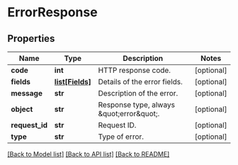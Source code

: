 # ErrorResponse

## Properties
Name | Type | Description | Notes
------------ | ------------- | ------------- | -------------
**code** | **int** | HTTP response code. | [optional] 
**fields** | [**list[Fields]**](Fields.md) | Details of the error fields. | [optional] 
**message** | **str** | Description of the error. | [optional] 
**object** | **str** | Response type, always \&quot;error\&quot;. | [optional] 
**request_id** | **str** | Request ID. | [optional] 
**type** | **str** | Type of error. | [optional] 

[[Back to Model list]](../README.md#documentation-for-models) [[Back to API list]](../README.md#documentation-for-api-endpoints) [[Back to README]](../README.md)


